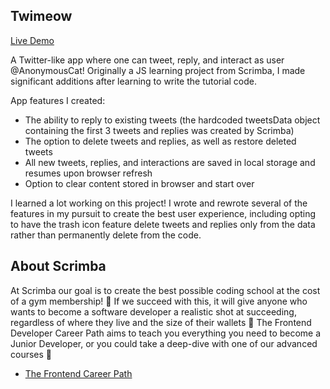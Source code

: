 ## Twimeow

[Live Demo](https://jinlikegold.github.io/Twimeow/)

A Twitter-like app where one can tweet, reply, and interact as user @AnonymousCat! Originally a JS learning project from Scrimba, I made significant additions after learning to write the tutorial code.

App features I created:
* The ability to reply to existing tweets (the hardcoded tweetsData object containing the first 3 tweets and replies was created by Scrimba)
* The option to delete tweets and replies, as well as restore deleted tweets
* All new tweets, replies, and interactions are saved in local storage and resumes upon browser refresh
* Option to clear content stored in browser and start over

I learned a lot working on this project! I wrote and rewrote several of the features in my pursuit to create the best user experience, including opting to have the trash icon feature delete tweets and replies only from the data rather than permanently delete from the code. 

## About Scrimba

At Scrimba our goal is to create the best possible coding school at the cost of a gym membership! 💜
If we succeed with this, it will give anyone who wants to become a software developer a realistic shot at succeeding, regardless of where they live and the size of their wallets 🎉
The Frontend Developer Career Path aims to teach you everything you need to become a Junior Developer, or you could take a deep-dive with one of our advanced courses 🚀

- [The Frontend Career Path](https://scrimba.com/learn/frontend)
